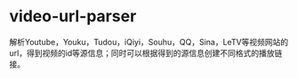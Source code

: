# video-url-parser
解析Youtube，Youku，Tudou，iQiyi，Souhu，QQ，Sina，LeTV等视频网站的url，得到视频的id等源信息；同时可以根据得到的源信息创建不同格式的播放链接。
